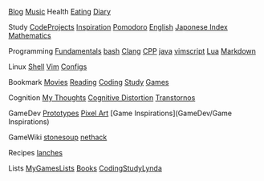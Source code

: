 
[Blog](Blog/index)
[Music](Music/index)
Health
    [Eating](Health/eating)
    [Diary](diary/index)

Study
    [CodeProjects](CodeProjects)
    [Inspiration](Inspiration/index)
    [Pomodoro](Pomodoro/index)
    [English](English/index)
    [Japonese Index](Japonese/Index)
    [Mathematics](Mathematics)

Programming
	[Fundamentals](Fundamentals/Index)
    [bash](bash/index)
    [Clang](Clang/index)
    [CPP](CPP/index)
    [java](java/index)
    [vimscript](vimscript/index)
    [Lua](Lua/index)
    [Markdown](Markdown/index)

Linux
    [Shell](Shell/index)
    [Vim](Vim/index)
    [Configs](Configs/index)

Bookmark
    [Movies](Bookmark/Movies)
    [Reading](Bookmark/Reading)
    [Coding](Bookmark/Coding)
    [Study](Bookmark/Study)
    [Games](Bookmark/Games)

Cognition
    [My Thoughts](Cognition/MyThoughts)
    [Cognitive Distortion](Cognition/Index)
    [Transtornos](Transtornos/Index)

GameDev
    [Prototypes](GameDev/Prototypes)
    [Pixel Art](GameDev/PixelArt)
    [Game Inspirations](GameDev/Game Inspirations)

GameWiki
    [stonesoup](stonesoup/commands)
    [nethack](nethack/index)

Recipes
    [lanches](Recipes/index)

Lists
    [MyGamesLists](lists/MyGamesLists)
    [Books](lists/Books)
    [CodingStudyLynda](lists/CodingStudyLynda)


